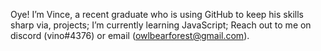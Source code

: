 Oye! I’m Vince, a recent graduate who is using GitHub to keep his skills sharp via, projects;
  I’m currently learning JavaScript; Reach out to me on discord (vino#4376) or email (owlbearforest@gmail.com).
